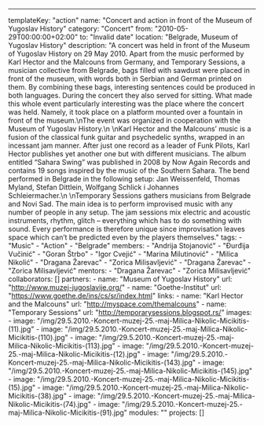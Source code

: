 ---
  templateKey: "action"
  name: "Concert and action in front of the Museum of Yugoslav History"
  category: "Concert"
  from: "2010-05-29T00:00:00+02:00"
  to: "Invalid date"
  location: "Belgrade, Museum of Yugoslav History"
  description: "A concert was held in front of the Museum of Yugoslav History on 29 May 2010. Apart from the music performed by Karl Hector and the Malcouns from Germany, and Temporary Sessions, a musician collective from Belgrade, bags filled with sawdust were placed in front of the museum, with words both in Serbian and German printed on them. By combining these bags, interesting sentences could be produced in both languages. During the concert they also served for sitting. What made this whole event particularly interesting was the place where the concert was held. Namely, it took place on a platform mounted over a fountain in front of the museum.\nThe event was organized in cooperation with the Museum of Yugoslav History.\n \nKarl Hector and the Malcouns’ music is a fusion of the classical funk guitar and psychedelic synths, wrapped in an incessant jam manner. After just one record as a leader of Funk Pilots, Karl Hector publishes yet another one but with different musicians. The album entitled “Sahara Swing” was published in 2008 by Now Again Records and contains 19 songs inspired by the music of the Southern Sahara. The bend performed in Belgrade in the following setup: Jan Weissenfeld, Thomas Myland, Stefan Dittlein, Wolfgang Schlick i Johannes Schleiermacher.\n \nTemporary Sessions gathers musicians from Belgrade and Novi Sad. The main idea is to perform improvised music with any number of people in any setup. The jam sessions mix electric and acoustic instruments, rhythm, glitch – everything which has to do something with sound. Every performance is therefore unique since improvisation leaves space which can’t be predicted even by the players themselves."
  tags: 
    - "Music"
    - "Action"
    - "Belgrade"
  members: 
    - "Andrija Stojanović"
    - "Đurđija Vučinić"
    - "Goran Štrbo"
    - "Igor Cvejić"
    - "Marina Milutinović"
    - "Milica Nikolić"
    - "Dragana Žarevac"
    - "Zorica Milisavljević"
    - "Dragana Žarevac"
    - "Zorica Milisavljević"
  mentors: 
    - "Dragana Žarevac"
    - "Zorica Milisavljević"
  collaborators: []
  partners: 
    - 
      name: "Museum of Yugoslav History"
      url: "http://www.muzej-jugoslavije.org/"
    - 
      name: "Goethe-Institut"
      url: "https://www.goethe.de/ins/cs/sr/index.html"
  links: 
    - 
      name: "Karl Hector and the Malcouns"
      url: "http://myspace.com/themalcouns"
    - 
      name: "Temporary Sessions"
      url: "http://temporarysessions.blogspot.rs/"
  images: 
    - 
      image: "/img/29.5.2010.-Koncert-muzej-25.-maj-Milica-Nikolic-Micikitis-(11).jpg"
    - 
      image: "/img/29.5.2010.-Koncert-muzej-25.-maj-Milica-Nikolic-Micikitis-(110).jpg"
    - 
      image: "/img/29.5.2010.-Koncert-muzej-25.-maj-Milica-Nikolic-Micikitis-(113).jpg"
    - 
      image: "/img/29.5.2010.-Koncert-muzej-25.-maj-Milica-Nikolic-Micikitis-(12).jpg"
    - 
      image: "/img/29.5.2010.-Koncert-muzej-25.-maj-Milica-Nikolic-Micikitis-(143).jpg"
    - 
      image: "/img/29.5.2010.-Koncert-muzej-25.-maj-Milica-Nikolic-Micikitis-(145).jpg"
    - 
      image: "/img/29.5.2010.-Koncert-muzej-25.-maj-Milica-Nikolic-Micikitis-(15).jpg"
    - 
      image: "/img/29.5.2010.-Koncert-muzej-25.-maj-Milica-Nikolic-Micikitis-(38).jpg"
    - 
      image: "/img/29.5.2010.-Koncert-muzej-25.-maj-Milica-Nikolic-Micikitis-(74).jpg"
    - 
      image: "/img/29.5.2010.-Koncert-muzej-25.-maj-Milica-Nikolic-Micikitis-(91).jpg"
  modules: ""
  projects: []
